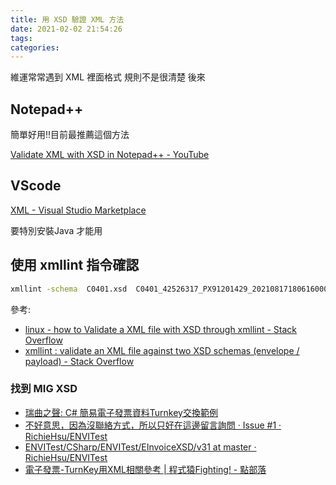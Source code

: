 ```yaml
---
title: 用 XSD 驗證 XML 方法
date: 2021-02-02 21:54:26
tags:
categories:
---
```


維運常常遇到 XML 裡面格式
規則不是很清楚
後來

<!--more-->

## Notepad++

簡單好用!!目前最推薦這個方法

[Validate XML with XSD in Notepad++ - YouTube](https://www.youtube.com/watch?app=desktop&v=hvIKAD1vMCo)

## VScode

[XML - Visual Studio Marketplace](https://marketplace.visualstudio.com/items?itemName=redhat.vscode-xml)

要特別安裝Java 才能用

## 使用 xmllint 指令確認

```bash
xmllint -schema  C0401.xsd  C0401_42526317_PX91201429_20210817180616000.xml  --noout
```

參考:
- [linux - how to Validate a XML file with XSD through xmllint - Stack Overflow](https://stackoverflow.com/questions/42809088/how-to-validate-a-xml-file-with-xsd-through-xmllint)
- [xmllint : validate an XML file against two XSD schemas (envelope / payload) - Stack Overflow](https://stackoverflow.com/questions/17002324/xmllint-validate-an-xml-file-against-two-xsd-schemas-envelope-payload/17003036)

### 找到 MIG XSD

- [瑞曲之聲: C# 簡易電子發票資料Turnkey交換範例](https://richpercussion.blogspot.com/2017/10/c.html)
- [不好意思，因為沒聯絡方式，所以只好在這邊留言詢問 · Issue #1 · RichieHsu/ENVITest](https://github.com/RichieHsu/ENVITest/issues/1)
- [ENVITest/CSharp/ENVITest/EInvoiceXSD/v31 at master · RichieHsu/ENVITest](https://github.com/RichieHsu/ENVITest/tree/master/CSharp/ENVITest/EInvoiceXSD/v31)
- [電子發票-TurnKey用XML相關參考 | 程式猿Fighting! - 點部落](https://dotblogs.com.tw/programmerfighting/2018/07/26/163310)